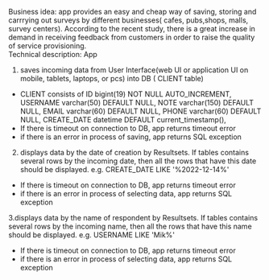 Business idea: app provides an easy and cheap way of saving, storing and carrrying out surveys by different businesses( cafes, pubs,shops, malls, survey centers).
According to the recent study, there is a great increase in demand in receiving feedback from customers in order to raise the quality of service provisioning.  
Technical description:
App
1. saves incoming data from User Interface(web UI or application UI on mobile, tablets, laptops, or pcs)  into DB ( CLIENT table)
- CLIENT consists of
  ID bigint(19) NOT NULL AUTO_INCREMENT,
  USERNAME varchar(50) DEFAULT NULL,
  NOTE varchar(150) DEFAULT NULL,
  EMAIL varchar(60) DEFAULT NULL,
  PHONE varchar(60) DEFAULT NULL,
  CREATE_DATE datetime DEFAULT current_timestamp(),
- If there is timeout on connection to DB, app returns timeout error
- if there is an error in process of saving, app returns SQL exception
2. displays data by the date of creation by Resultsets. If tables contains several rows by the incoming date, then all the rows that have this date should be displayed.
   e.g. CREATE_DATE LIKE '%2022-12-14%'
- If there is timeout on connection to DB, app returns timeout error
- if there is an error in process of selecting data, app returns SQL exception

3.displays data by the name of respondent by Resultsets. If tables contains several rows by the incoming name, then all the rows that have this name should be displayed.
e.g. USERNAME LIKE 'Mik%'
- If there is timeout on connection to DB, app returns timeout error
- if there is an error in process of selecting data, app returns SQL exception
